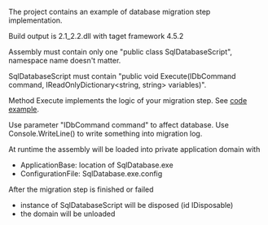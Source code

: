 ﻿The project contains an example of database migration step implementation.

Build output is 2.1_2.2.dll with taget framework 4.5.2

Assembly must contain only one "public class SqlDatabaseScript", namespace name doesn't matter.

SqlDatabaseScript must contain "public void Execute(IDbCommand command, IReadOnlyDictionary<string, string> variables)".

Method Execute implements the logic of your migration step. See [code example](https://github.com/max-ieremenko/SqlDatabase/blob/master/Examples/CSharpMirationStep/SqlDatabaseScript.cs).

Use parameter "IDbCommand command" to affect database.
Use Console.WriteLine() to write something into migration log.

At runtime the assembly will be loaded into private application domain with
* ApplicationBase: location of SqlDatabase.exe
* ConfigurationFile: SqlDatabase.exe.config

After the migration step is finished or failed
- instance of SqlDatabaseScript will be disposed (id IDisposable)
- the domain will be unloaded
